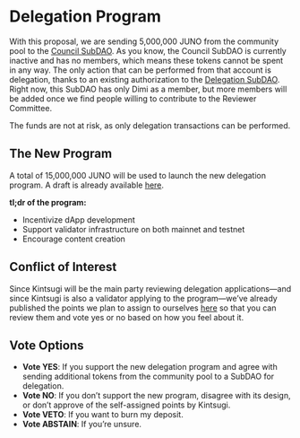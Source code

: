 # Delegation Program

With this proposal, we are sending 5,000,000 JUNO from the community pool to the [Council SubDAO](https://daodao.zone/dao/juno1nmezpepv3lx45mndyctz2lzqxa6d9xzd2xumkxf7a6r4nxt0y95qypm6c0/treasury). As you know, the Council SubDAO is currently inactive and has no members, which means these tokens cannot be spent in any way. The only action that can be performed from that account is delegation, thanks to an existing authorization to the [Delegation SubDAO](https://daodao.zone/dao/juno1ehayefjmlty0zvqdjs2l7tkamtgq3jpuucrjjs568lhapxjcd3xs6rf8ma/home). Right now, this SubDAO has only Dimi as a member, but more members will be added once we find people willing to contribute to the Reviewer Committee.

The funds are not at risk, as only delegation transactions can be performed.

## The New Program

A total of 15,000,000 JUNO will be used to launch the new delegation program. A draft is already available [here](https://github.com/CosmosContracts/delegations/pull/3/files).

**tl;dr of the program:**

- Incentivize dApp development
- Support validator infrastructure on both mainnet and testnet
- Encourage content creation

## Conflict of Interest

Since Kintsugi will be the main party reviewing delegation applications—and since Kintsugi is also a validator applying to the program—we’ve already published the points we plan to assign to ourselves [here](https://github.com/CosmosContracts/delegations/blob/1f6a2df570c853509032135e2cf0ef1baed2f008/policy/delegations.md#kintsugi-validator--conflict-of-interest) so that you can review them and vote yes or no based on how you feel about it.

## Vote Options

- **Vote YES**: If you support the new delegation program and agree with sending additional tokens from the community pool to a SubDAO for delegation.
- **Vote NO**: If you don’t support the new program, disagree with its design, or don’t approve of the self-assigned points by Kintsugi.
- **Vote VETO**: If you want to burn my deposit.
- **Vote ABSTAIN**: If you’re unsure.
